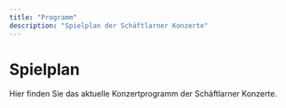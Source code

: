 ```yaml
---
title: "Programm"
description: "Spielplan der Schäftlarner Konzerte"
---
```


# Spielplan

Hier finden Sie das aktuelle Konzertprogramm der Schäftlarner Konzerte.
